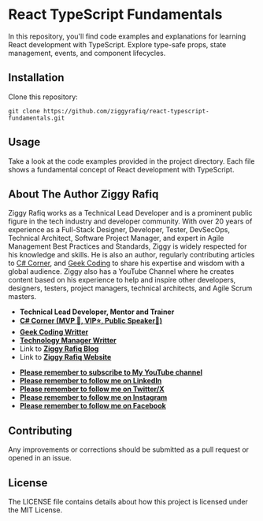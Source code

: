 # React TypeScript Fundamentals
In this repository, you'll find code examples and explanations for learning React development with TypeScript. Explore type-safe props, state management, events, and component lifecycles.

## Installation

Clone this repository:

```
git clone https://github.com/ziggyrafiq/react-typescript-fundamentals.git
```

## Usage
Take a look at the code examples provided in the project directory. Each file shows a fundamental concept of React development with TypeScript.

## About The Author Ziggy Rafiq 
Ziggy Rafiq works as a Technical Lead Developer and is a prominent public figure in the tech industry and developer community. With over 20 years of experience as a Full-Stack Designer, Developer, Tester, DevSecOps, Technical Architect, 
Software Project Manager, and expert in Agile Management Best Practices and Standards, Ziggy is widely respected for his knowledge and skills. He is also an author, regularly contributing articles 
to [C# Corner](https://www.c-sharpcorner.com/members/ziggy-rafiq), and [Geek Coding](https://geek-coding.com/members/ziggy-rafiq) to 
share his expertise and wisdom with a global audience. Ziggy also has a YouTube Channel where he creates content based on his experience to help and inspire other developers, designers, testers, project managers, 
technical architects, and Agile Scrum masters.   

- **Technical Lead Developer, Mentor and Trainer**
- **[C# Corner (MVP 🏅, VIP⭐️, Public Speaker🎤)](https://www.c-sharpcorner.com/members/ziggy-rafiq)**
- **[Geek Coding Writter](https://geek-coding.com/members/ziggy-rafiq)**
- **[Technology Manager Writter](https://technology-manager.com/members/ziggy-rafiq)**
- Link to [**Ziggy Rafiq Blog**](https://blog.ziggyrafiq.com)
- Link to [**Ziggy Rafiq Website**](https://ziggyrafiq.com)
* [**Please remember to subscribe to My YouTube channel**](https://www.youtube.com/)
* [**Please remember to follow me on LinkedIn**](https://www.linkedin.com/in/ziggyrafiq/)
* [**Please remember to follow  me on Twitter/X**](https://twitter.com/ziggyrafiq)
* [**Please remember to follow  me on Instagram**](https://www.instagram.com/ziggyrafiq/)
* [**Please remember to follow  me on Facebook**](https://www.facebook.com/ziggyrafiq)


## Contributing
Any improvements or corrections should be submitted as a pull request or opened in an issue.

##  License
The LICENSE file contains details about how this project is licensed under the MIT License.


